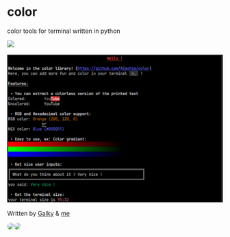 # color
color tools for terminal written in python

<img src="https://skillicons.dev/icons?i=py&perline=12" />

![image](screenshot.PNG)


Written by [Galky](https://github.com/Gvlky) & [me](https://github.com/AZachia)

<img src="https://github.com/gvlky.png" width="60px;" style="border-radius:100px"/><img src="https://github.com/AZachia.png" width="60px;" style="border-radius:100px"/>